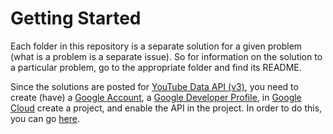# Getting Started
Each folder in this repository is a separate solution for a given problem (what is a problem is a separate issue). So for information on the solution to a particular problem, go to the appropriate folder and find its README.

Since the solutions are posted for [YouTube Data API (v3)](https://developers.google.com/youtube/v3), you need to create (have) a [Google Account](https://accounts.google.com/), a [Google Developer Profile](https://developers.google.com/), in [Google Cloud](https://cloud.google.com/) create a project, and enable the API in the project. In order to do this, you can go [here](https://developers.google.com/youtube/v3/getting-started).
